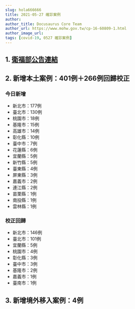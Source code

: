 ```yaml
---
slug: hola666666
title: 2021-05-27 確診案例
author: 
author_title: Docusaurus Core Team
author_url: https://www.mohw.gov.tw/cp-16-60809-1.html
author_image_url: 
tags: [covid-19, 0527 確診案例]
---
```


## 1. [衛福部公告連結](https://www.cdc.gov.tw/Bulletin/Detail/9BEE5xAaBYH17I_aJ8WBYA?typeid=9)

## 2. 新增本土案例：401例＋266例回歸校正

### 今日新增

* 新北市：177例
* 臺北市：130例
* 桃園市：18例
* 基隆市：15例
* 高雄市：14例
* 彰化縣：10例
* 臺中市：7例
* 花蓮縣：6例
* 宜蘭縣：5例
* 新竹縣：5例
* 臺東縣：4例
* 屏東縣：3例
* 嘉義市：2例
* 連江縣：2例
* 苗栗縣：1例
* 南投縣：1例
* 雲林縣：1例

### 校正回歸

* 新北市：146例
* 臺北市：101例
* 宜蘭縣：5例
* 桃園市：4例
* 彰化縣：3例
* 臺中市：3例
* 基隆市：2例
* 嘉義市：1例
* 臺南市：1例

## 3. 新增境外移入案例：4例

